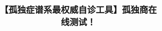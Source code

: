 ---
title: 【孤独症谱系最权威自诊工具】孤独商在线测试！
tags: [孤独, 孤独症, ASD]
color: danger
description: 包括成人和儿童版本哦～
external_url: http://mp.weixin.qq.com/s?__biz=MzIyMzgyMjY5NQ==&amp;mid=2247483843&amp;idx=1&amp;sn=75b507e4e1e0fb6295123639b653c29e&amp;chksm=e81917cbdf6e9eddec0330a0929a77ea8ac5cf3dc52ef016a383d53e43ca90080869228b4ca2&amp;scene=27#wechat_redirect
---